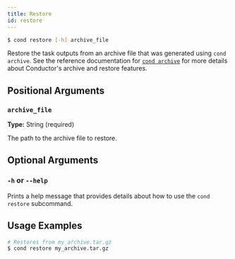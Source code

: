 ```yaml
---
title: Restore
id: restore
---
```


```bash
$ cond restore [-h] archive_file
```

Restore the task outputs from an archive file that was generated using `cond
archive`. See the reference documentation for [`cond archive`](cli/archive.md)
for more details about Conductor's archive and restore features.

## Positional Arguments

### `archive_file`

**Type:** String (required)

The path to the archive file to restore.

## Optional Arguments

### `-h` or `--help`

Prints a help message that provides details about how to use the `cond restore`
subcommand.

## Usage Examples

```bash
# Restores from my_archive.tar.gz
$ cond restore my_archive.tar.gz
```
